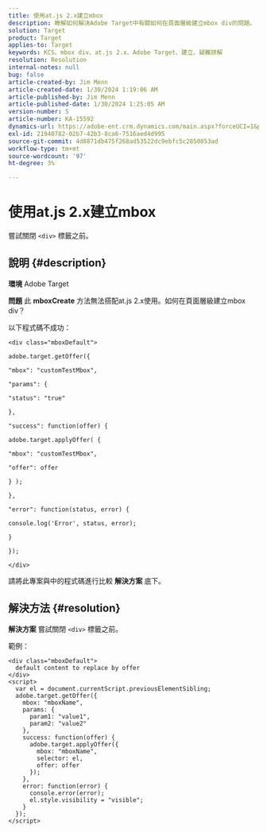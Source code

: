 ```yaml
---
title: 使用at.js 2.x建立mbox
description: 瞭解如何解決Adobe Target中有關如何在頁面層級建立mbox div的問題。
solution: Target
product: Target
applies-to: Target
keywords: KCS、mbox div、at.js 2.x、Adobe Target、建立、疑難排解
resolution: Resolution
internal-notes: null
bug: false
article-created-by: Jim Menn
article-created-date: 1/30/2024 1:19:06 AM
article-published-by: Jim Menn
article-published-date: 1/30/2024 1:25:05 AM
version-number: 5
article-number: KA-15592
dynamics-url: https://adobe-ent.crm.dynamics.com/main.aspx?forceUCI=1&pagetype=entityrecord&etn=knowledgearticle&id=28eab48a-0dbf-ee11-9079-6045bd006268
exl-id: 21940782-02b7-42b3-8ca6-7516aed4d995
source-git-commit: 4d8871db475f268ad53522dc9ebfc5c2850853ad
workflow-type: tm+mt
source-wordcount: '97'
ht-degree: 3%

---
```


# 使用at.js 2.x建立mbox


嘗試關閉 `<div>` 標籤之前。

## 說明 {#description}


<b>環境</b>
Adobe Target

<b>問題</b>
此 <b>mboxCreate</b> 方法無法搭配at.js 2.x使用。如何在頁面層級建立mbox div？

以下程式碼不成功：


```
<div class="mboxDefault">

adobe.target.getOffer({

"mbox": "customTestMbox",

"params": {

"status": "true"

},

"success": function(offer) {

adobe.target.applyOffer( {

"mbox": "customTestMbox",

"offer": offer

} );

},

"error": function(status, error) {

console.log('Error', status, error);

}

});

</div>
```




請將此專案與中的程式碼進行比較 <b>解決方案</b> 底下。


## 解決方法 {#resolution}


<b>解決方案</b>
嘗試關閉 `<div>` 標籤之前。

範例：


```
<div class="mboxDefault"> 
  default content to replace by offer 
</div> 
<script> 
  var el = document.currentScript.previousElementSibling;
  adobe.target.getOffer({
    mbox: "mboxName",
    params: {
      param1: "value1",
      param2: "value2"
    },
    success: function(offer) {
      adobe.target.applyOffer({
        mbox: "mboxName",
        selector: el,
        offer: offer
      });
    },
    error: function(error) {
      console.error(error);
      el.style.visibility = "visible";
    }
  });
</script>
```

